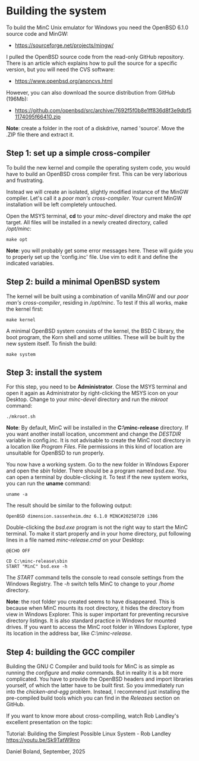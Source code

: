 # Building the system

To build the MinC Unix emulator for Windows you need the 
OpenBSD 6.1.0 source code and MinGW:

* https://sourceforge.net/projects/mingw/

I pulled the OpenBSD source code from the read-only GitHub 
repository. There is an article which explains how to pull 
the source for a specific version, but you will need the 
CVS software:

* https://www.openbsd.org/anoncvs.html

However, you can also download the source distribution from
GitHub (196Mb):

* https://github.com/openbsd/src/archive/7692f5f0b8e1ff836d8f3e9dbf51174095f66410.zip

**Note**: create a folder in the root of a diskdrive, named 
'source'. Move the .ZIP file there and extract it.


## Step 1: set up a simple cross-compiler

To build the new kernel and compile the operating system code, 
you would have to build an OpenBSD cross compiler first. This 
can be very laborious and frustrating. 

Instead we will create an isolated, slightly modified instance 
of the MinGW compiler. Let's call it a *poor man's cross-compiler*. 
Your current MinGW installation will be left completely 
untouched.

Open the MSYS terminal, **cd** to your *minc-devel* directory 
and make the *opt* target. All files will be installed in a 
newly created directory, called */opt/minc*:

	make opt

**Note**: you will probably get some error messages here. These 
will guide you to properly set up the 'config.inc' file. Use 
vim to edit it and define the indicated variables.


## Step 2: build a minimal OpenBSD system

The kernel will be built using a combination of vanilla MinGW 
and our *poor man's cross-compiler*, residing in */opt/minc*. 
To test if this all works, make the kernel first:

	make kernel

A minimal OpenBSD system consists of the kernel, the BSD C 
library, the boot program, the Korn shell and some utilities. 
These will be built by the new system itself. To finish 
the build:

	make system

## Step 3: install the system

For this step, you need to be **Administrator**. Close the MSYS 
terminal and open it again as Administrator by right-clicking 
the MSYS icon on your Desktop. Change to your *minc-devel* 
directory and run the *mkroot* command:

	./mkroot.sh

**Note**: By default, MinC will be installed in the **C:\minc-release** 
directory. If you want another install location, uncomment and change 
the *DESTDIR* variable in config.inc. It is not advisable to create 
the MinC root directory in a location like *Program Files*. File 
permissions in this kind of location are unsuitable for OpenBSD 
to run properly.

You now have a working system. Go to the new folder in Windows 
Exporer and open the *sbin* folder. There should be a program 
named *bsd.exe*. You can open a terminal by double-clicking it. 
To test if the new system works, you can run the **uname** 
command:

	uname -a

The result should be similar to the following output:

	OpenBSD dimension.sassenheim.dmz 6.1.0 MINC#20250720 i386

Double-clicking the *bsd.exe* program is not the right way to 
start the MinC terminal. To make it start properly and in your 
home directory, put following lines in a file named 
*minc-release.cmd* on your Desktop:

	@ECHO OFF
	
	CD C:\minc-release\sbin
	START "MinC" bsd.exe -h

The *START* command tells the console to read console settings from
the Windows Registry. The *-h* switch tells MinC to change to 
your */home* directory.

**Note**: the root folder you created seems to have disappeared.
This is because when MinC mounts its root directory, it hides the 
directory from view in Windows Explorer. This is super important 
for preventing recursive directory listings. It is also standard 
practice in Windows for mounted drives. If you want to access 
the MinC root folder in Windows Explorer, type its location in 
the address bar, like *C:\minc-release*.

## Step 4: building the GCC compiler

Building the GNU C Compiler and build tools for MinC is as simple 
as running the *configure* and *make* commands. But in reality it 
is a bit more complicated. You have to provide the OpenBSD headers 
and import libraries yourself, of which the latter have to be built 
first. So you immediately run into the *chicken-and-egg* problem.
Instead, I recommend just installing the pre-compiled build tools 
which you can find in the *Releases* section on GitHub.

If you want to know more about cross-compiling, watch Rob Landley's 
excellent presentation on the topic:

Tutorial: Building the Simplest Possible Linux System - Rob Landley
https://youtu.be/Sk9TatW9ino


Daniel Boland, September, 2025
